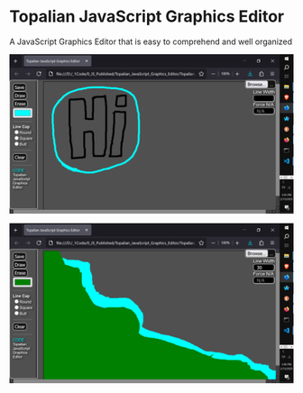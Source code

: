 # Topalian JavaScript Graphics Editor
A JavaScript Graphics Editor that is easy to comprehend and well organized

![screenshot001](src/media/textures/screenshots/001.PNG)

![screenshot002](src/media/textures/screenshots/002.PNG)